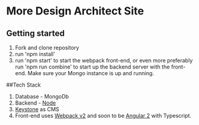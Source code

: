 # More Design Architect Site
## Getting started
1. Fork and clone repository
2. run 'npm install'
3. run 'npm start' to start the webpack front-end, or even more preferably run 'npm run combine' to start up the backend server with the front-end. Make sure your Mongo instance is up and running.

##Tech Stack
1. Database - MongoDb
2. Backend - [Node](https://nodejs.org/en/download/)
3. [Keystone](keystonejs.com/) as CMS
4. Front-end uses [Webpack v2](https://webpack.js.org/) and soon to be [Angular 2](https://angular.io/) with Typescript.
